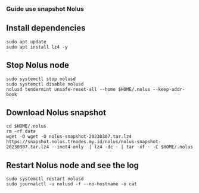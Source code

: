### Guide use snapshot Nolus

## Install dependencies
```
sudo apt update
sudo apt install lz4 -y
```
## Stop Nolus node
```
sudo systemctl stop nolusd
sudo systemctl disable nolusd
nolusd tendermint unsafe-reset-all --home $HOME/.nolus --keep-addr-book
```


## Download Nolus snapshot
```
cd $HOME/.nolus
rm -rf data
wget -O wget -O nolus-snapshot-20230307.tar.lz4 https://snapshot.nolus.trnodes.my.id/nolus/nolus-snapshot-20230307.tar.lz4 --inet4-only  | lz4 -dc - | tar -xf - -C $HOME/.nolus
```

## Restart Nolus node and see the log
```
sudo systemctl restart nolusd
sudo journalctl -u nolusd -f --no-hostname -o cat
```
